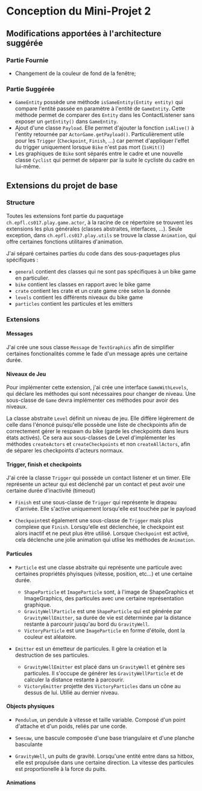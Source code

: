 # Conception du Mini-Projet 2

## Modifications apportées à l'architecture suggérée

### Partie Fournie 
* Changement de la couleur de fond de la fenêtre;

### Partie Suggérée
* `GameEntity` possède une méthode `isSameEntity(Entity entity)` qui compare l'entité passée en paramètre à l'entité de `GameEntity`. Cette méthode permet de comparer des `Entity` dans les ContactListener sans exposer un `getEntity()` dans `GameEntity`.
* Ajout d'une classe `Payload`. Elle permet d'ajouter la fonction `isAlive()` à l'entity retournée par `ActorGame.getPayload()`. Particulièrement utile pour les `Trigger` (`Checkpoint`, `Finish`, ...) car permet d'appliquer l'effet du trigger uniquement lorsque `Bike` n'est pas mort (`ìsHit()`)
* Les graphiques de `Bike` sont séparés entre le cadre et une nouvelle classe `Cyclist` qui permet de séparer par la suite le cycliste du cadre en lui-même.

## Extensions du projet de base

### Structure
Toutes les extensions font partie du paquetage `ch.epfl.cs017.play.game.actor`, à la racine de ce répertoire se trouvent les extensions les plus générales (classes abstraites, interfaces, ...). Seule exception, dans `ch.epfl.cs017.play.utils` se trouve la classe `Animation`, qui offre certaines fonctions utilitaires d'animation.

J'ai séparé certaines parties du code dans des sous-paquetages plus spécifiques : 
* `general` contient des classes qui ne sont pas spécifiques à un bike game en particulier.
* `bike` contient les classes en rapport avec le bike game
* `crate` contient les crate et un crate game crée selon la donnée
* `levels` contient les différents niveaux du bike game
* `particles` contient les particules et les emitters

### Extensions

#### Messages
J'ai crée une sous classe `Message` de `TextGraphics` afin de simplifier certaines fonctionalités comme le fade d'un message après une certaine durée.

#### Niveaux de Jeu
Pour implémenter cette extension, j'ai crée une interface `GameWithLevels`, qui déclare les méthodes qui sont nécessaires pour changer de niveau. Une sous-classe de `Game` devra implémenter ces méthodes pour avoir des niveaux.

La classe abstraite `Level` définit un niveau de jeu. Elle diffère légèrement de celle dans l'énoncé puisqu'elle possède une liste de checkpoints afin de correctement gérer le respawn du bike (garde les checkpoints dans leurs états activés). Ce sera aux sous-classes de Level d'implémenter les méthodes `createActors` et `createCheckpoints` et non `createAllActors`, afin de séparer les checkpoints d'acteurs normaux.

#### Trigger, finish et checkpoints
J'ai crée la classe `Trigger` qui possède un contact listener et un timer. Elle représente un acteur qui est déclenché par un contact et peut avoir une certaine durée d'inactivité (timeout)

* `Finish` est une sous-classe de `Trigger` qui représente le drapeau d'arrivée. Elle s'active uniquement lorsqu'elle est touchée par le payload

* `Checkpoint`est également une sous-classe de `Trigger` mais plus complexe que `Finish`. Lorsqu'elle est déclenchée, le checkpoint est alors inactif et ne peut plus être utilisé. Lorsque `Checkpoint` est activé, cela déclenche une jolie animation qui utlise les méthodes de `Animation`.

#### Particules
* `Particle` est une classe abstraite qui représente une particule avec certaines propriétés phyisques (vitesse, position, etc...) et une certaine durée.
    * `ShapeParticle` et `ImageParticle` sont, à l'image de ShapeGraphics et ImageGraphics, des particules avec une certaine représentation graphique. 
    * `GravityWellParticle` est une `ShapeParticle` qui est générée par `GravityWellEmitter`, sa durée de vie est déterminée par la distance restante à parcourir jusqu'au bord du `GravityWell`.
    * `VictoryParticle` est une `ImageParticle` en forme d'étoile, dont la couleur est aléatoire.

* `Emitter` est un émetteur de particules. Il gère la création et la destruction de ses particules.
    * `GravityWellEmitter` est placé dans un `GravityWell` et génère ses particules. Il s'occupe de générer les `GravityWellParticle` et de calculer la distance restante à parcourir.
    * `VictoryEmitter` projette des `VictoryParticles` dans un cône au dessus de lui. Utilié au dernier niveau.

#### Objects physiques

* `Pendulum`, un pendule à vitesse et taille variable. Composé d'un point d'attache et d'un poids, reliés par une corde.

* `Seesaw`, une bascule composée d'une base triangulaire et d'une planche basculante

* `GravityWell`, un puits de gravité. Lorsqu'une entité entre dans sa hitbox, elle est propulsée dans une certaine direction. La vitesse des particules est proportionelle à la force du puits.

#### Animations 









